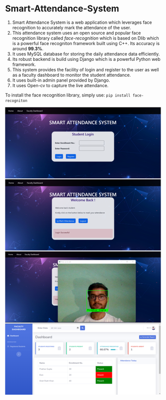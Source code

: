 # Smart-Attendance-System
1. Smart Attendance System is a web application which leverages face recognition to accurately mark the attendance of the user. 
2. This attendance system uses an open source and popular face recognition library called *face-recognition* which is based on Dlib which is a powerful face recogniton framework built using C++. Its accuracy is around **99.3%**.
3. It uses MySQL database for storing the daily attendance data efficiently.
4. Its robust backend is build using Django which is a powerful Python web framework.
5. This system provides the facility of login and register to the user as well as a faculty dashboard to monitor the student attendance.
6. It uses built-in admin panel provided by Django.
7. It uses Open-cv to capture the live attendance.

To install the face recognition library, simply use:
`pip install face-recogniton`

![home screen](/screenshots/home_screen.png)
![login_page](/screenshots/login.png)
![capture](/screenshots/capture.png)
![faculty_dashboard](/screenshots/dashboard.png)
